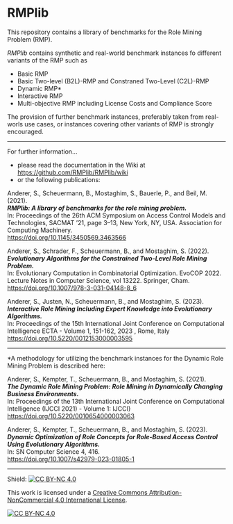 # RMPlib

This repository contains a library of benchmarks for the Role Mining Problem (RMP). 
 
_RMPlib_ contains synthetic and real-world benchmark instances fo different variants of the RMP such as
- Basic RMP
- Basic Two-level (B2L)-RMP and Constraned Two-Level (C2L)-RMP
- Dynamic RMP*
- Interactive RMP
- Multi-objective RMP including License Costs and Compliance Score  

The provision of further benchmark instances, preferably taken from real-worls use cases, or instances covering other variants of RMP is strongly encouraged.

***

For further information...
- please read the documentation in the Wiki at https://github.com/RMPlib/RMPlib/wiki
- or the following publications:


Anderer, S., Scheuermann, B., Mostaghim, S., Bauerle, P., and Beil, M. (2021).    
***RMPlib: A library of benchmarks for the role mining problem.***    
In: Proceedings of the 26th ACM Symposium on Access Control Models and Technologies, SACMAT ’21, page 3–13, New York, NY, USA. Association for Computing Machinery.    
https://doi.org/10.1145/3450569.3463566 

Anderer, S., Schrader, F., Scheuermann, B., and Mostaghim, S. (2022).   
***Evolutionary Algorithms for the Constrained Two-Level Role Mining Problem.***  
In: Evolutionary Computation in Combinatorial Optimization. EvoCOP 2022. Lecture Notes in Computer Science, vol 13222. Springer, Cham.   
https://doi.org/10.1007/978-3-031-04148-8_6

Anderer, S., Justen, N., Scheuermann, B., and Mostaghim, S. (2023).   
***Interactive Role Mining Including Expert Knowledge into Evolutionary Algorithms.***    
In: Proceedings of the 15th International Joint Conference on Computational Intelligence ECTA - Volume 1, 151-162, 2023 , Rome, Italy   
https://doi.org/10.5220/0012153000003595   
***

*A methodology for utilizing the benchmark instances for the Dynamic Role Mining Problem is described here:   

Anderer, S., Kempter, T., Scheuermann, B., and Mostaghim, S. (2021).    
***The Dynamic Role Mining Problem: Role Mining in Dynamically Changing Business Environments.***   
In: Proceedings of the 13th International Joint Conference on Computational Intelligence (IJCCI 2021) - Volume 1: IJCCI}   
https://doi.org/10.5220/0010654000003063
   
Anderer, S., Kempter, T., Scheuermann, B., and Mostaghim, S. (2023).      
***Dynamic Optimization of Role Concepts for Role-Based Access Control Using Evolutionary Algorithms.***   
In: SN Computer Science 4, 416.    
https://doi.org/10.1007/s42979-023-01805-1   

***

Shield: [![CC BY-NC 4.0][cc-by-nc-shield]][cc-by-nc]
 
This work is licensed under a
[Creative Commons Attribution-NonCommercial 4.0 International License][cc-by-nc].
 
[![CC BY-NC 4.0][cc-by-nc-image]][cc-by-nc]
 
[cc-by-nc]: https://creativecommons.org/licenses/by-nc/4.0/
[cc-by-nc-image]: https://licensebuttons.net/l/by-nc/4.0/88x31.png
[cc-by-nc-shield]: https://img.shields.io/badge/License-CC%20BY--NC%204.0-lightgrey.svg


